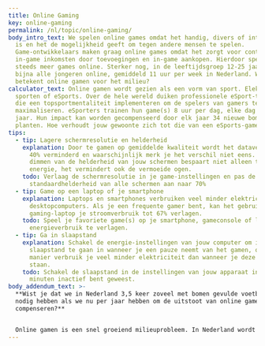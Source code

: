 ```yaml
---
title: Online Gaming
key: online-gaming
permalink: /nl/topic/online-gaming/
body_intro_text: We spelen online games omdat het handig, divers of interactief
  is en het de mogelijkheid geeft om tegen andere mensen te spelen.
  Game-ontwikkelaars maken graag online games omdat het zorgt voor continue
  in-game inkomsten door toevoegingen en in-game aankopen. Hierdoor spelen we
  steeds meer games online. Sterker nog, in de leeftijdsgroep 12-25 jaar spelen
  bijna alle jongeren online, gemiddeld 11 uur per week in Nederland. Wat
  betekent online gamen voor het milieu?
calculator_text: Online gamen wordt gezien als een vorm van sport. Elektronische
  sporten of eSports. Over de hele wereld duiken professionele eSport-teams op,
  die een topsportmentaliteit implementeren om de spelers van gamers te
  maximaliseren. eSporters trainen hun game(s) 8 uur per dag, elke dag van het
  jaar. Hun impact kan worden gecompenseerd door elk jaar 34 nieuwe bomen te
  planten. Hoe verhoudt jouw gewoonte zich tot die van een eSports-gamer?
tips:
  - tip: Lagere schermresolutie en helderheid
    explanation: Door te gamen op gemiddelde kwaliteit wordt het dataverbruik met
      40% verminderd en waarschijnlijk merk je het verschil niet eens. Het
      dimmen van de helderheid van jouw schermen bespaart niet alleen tot 20%
      energie, het vermindert ook de vermoeide ogen.
    todo: Verlaag de schermresolutie in je game-instellingen en pas de
      standaardhelderheid van alle schermen aan naar 70%
  - tip: Game op een laptop of je smartphone
    explanation: Laptops en smartphones verbruiken veel minder elektriciteit dan
      desktopcomputers. Als je een frequente gamer bent, kan het gebruik van een
      gaming-laptop je stroomverbruik tot 67% verlagen.
    todo: Speel je favoriete game(s) op je smartphone, gameconsole of laptop om het
      energieverbruik te verlagen.
  - tip: Ga in slaapstand
    explanation: Schakel de energie-instellingen van jouw computer om in de
      slaapstand te gaan in wanneer je een pauze neemt van het gamen, op deze
      manier verbruik je veel minder elektriciteit dan wanneer je deze aan laat
      staan.
    todo: Schakel de slaapstand in de instellingen van jouw apparaat in nadat je 2-3
      minuten inactief bent geweest.
body_addendum_text: >-
  **Wist je dat we in Nederland 3,5 keer zoveel met bomen gevulde voetbalvelden
  nodig hebben als we nu per jaar hebben om de uitstoot van online gamen te
  compenseren?**


  Online gamen is een snel groeiend milieuprobleem. In Nederland wordt elke dag meer dan 4 miljoen uur besteed aan het spelen van online games. Om dit plezier te compenseren, moeten we elk jaar 17 miljoen nieuwe bomen planten. Aangezien online gamen als een vorm van sport wordt gezien, vergelijken we dit met de populairste sport van Nederland: voetbal. Om deze 17 miljoen bomen per jaar te planten, hebben we een oppervlakte nodig van 24.000 voetbalvelden. We hebben momenteel ongeveer 7.000 plaatsen in het land. Dit betekent dat we elk kwartaal de volledige voorraad Nederlandse voetbalvelden met bomen moeten vullen om de CO2-uitstoot van online gamen in Nederland te compenseren.
---
```

